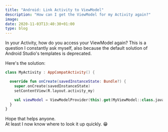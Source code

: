 ```yaml
---
title: "Android: Link Activity to ViewModel"
description: "How can I get the ViewModel for my Activity again?"
image: 
date: 2020-11-03T13:40:30+01:00
type: blog
---
```


In your Activity, how do you access your ViewModel again? This is a question I constantly ask myself, also because the default solution of Android Studio's templates is deprecated. 

Here's the solution:

```kotlin
class MyActivity : AppCompatActivity() {

  override fun onCreate(savedInstanceState: Bundle?) {
    super.onCreate(savedInstanceState)
    setContentView(R.layout.activity_my)

    val viewModel = ViewModelProvider(this).get(MyViewModel::class.java)
  }
}
```

Hope that helps anyone.  
At least I now know where to look it up quickly. 😁